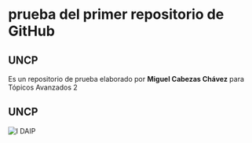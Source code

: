 # prueba del primer repositorio de GitHub
## UNCP
Es un repositorio de prueba elaborado por **Miguel Cabezas Chávez** para Tópicos Avanzados 2

## UNCP 
![I DAIP](https://user-images.githubusercontent.com/132211409/235360702-75493424-3193-438f-9dac-9ee4dcb56545.png)
